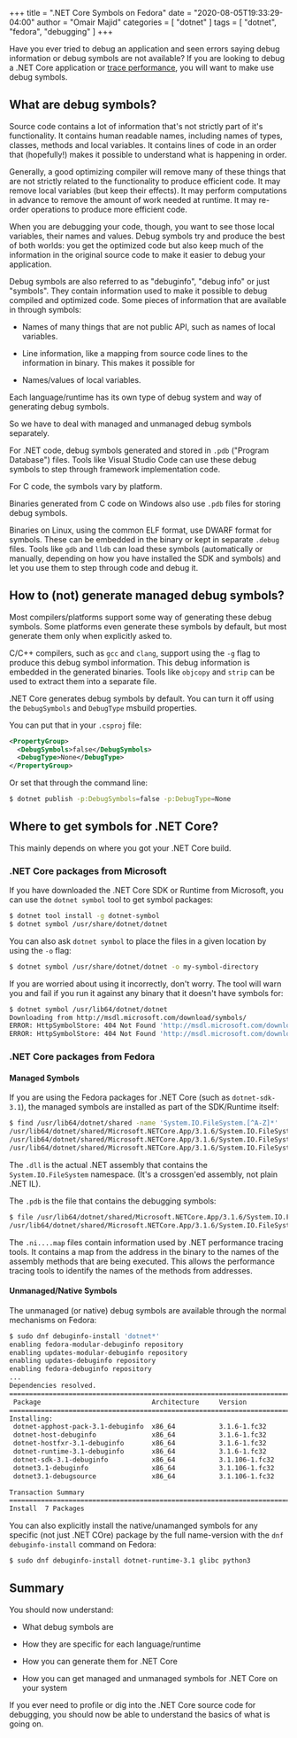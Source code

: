 +++
title = ".NET Core Symbols on Fedora"
date = "2020-08-05T19:33:29-04:00"
author = "Omair Majid"
categories = [ "dotnet" ]
tags = [ "dotnet", "fedora", "debugging" ]
+++

Have you ever tried to debug an application and seen errors saying
debug information or debug symbols are not available? If you are
looking to debug a .NET Core application or [trace
performance](https://github.com/dotnet/runtime/blob/master/docs/project/linux-performance-tracing.md),
you will want to make use debug symbols.

## What are debug symbols?

Source code contains a lot of information that's not strictly part of
it's functionality. It contains human readable names, including names
of types, classes, methods and local variables. It contains lines of
code in an order that (hopefully!) makes it possible to understand
what is happening in order.

Generally, a good optimizing compiler will remove many of these things
that are not strictly related to the functionality to produce
efficient code. It may remove local variables (but keep their
effects). It may perform computations in advance to remove the amount
of work needed at runtime. It may re-order operations to produce more
efficient code.

When you are debugging your code, though, you want to see those local
variables, their names and values. Debug symbols try and produce the
best of both worlds: you get the optimized code but also keep much of
the information in the original source code to make it easier to debug
your application.

Debug symbols are also referred to as "debuginfo", "debug info" or
just "symbols". They contain information used to make it possible to
debug compiled and optimized code. Some pieces of information that are
available in through symbols:

- Names of many things that are not public API, such as names of local
  variables.

- Line information, like a mapping from source code lines to the
  information in binary. This makes it possible for

- Names/values of local variables.

Each language/runtime has its own type of debug system and way of
generating debug symbols.

So we have to deal with managed and unmanaged debug symbols
separately.

For .NET code, debug symbols generated and stored in `.pdb` ("Program
Database") files. Tools like Visual Studio Code can use these debug
symbols to step through framework implementation code.

For C code, the symbols vary by platform.

Binaries generated from C code on Windows also use `.pdb` files for
storing debug symbols.

Binaries on Linux, using the common ELF format, use DWARF format for
symbols. These can be embedded in the binary or kept in separate
`.debug` files. Tools like `gdb` and `lldb` can load these symbols
(automatically or manually, depending on how you have installed the
SDK and symbols) and let you use them to step through code and debug
it.

## How to (not) generate managed debug symbols?

Most compilers/platforms support some way of generating these debug
symbols. Some platforms even generate these symbols by default, but
most generate them only when explicitly asked to.

C/C++ compilers, such as `gcc` and `clang`, support using the `-g`
flag to produce this debug symbol information. This debug information
is embedded in the generated binaries. Tools like `objcopy` and
`strip` can be used to extract them into a separate file.

.NET Core generates debug symbols by default. You can turn it off
using the `DebugSymbols` and `DebugType` msbuild properties.

You can put that in your `.csproj` file:

```xml
<PropertyGroup>
  <DebugSymbols>false</DebugSymbols>
  <DebugType>None</DebugType>
</PropertyGroup>
```

Or set that through the command line:

```bash
$ dotnet publish -p:DebugSymbols=false -p:DebugType=None
```

## Where to get symbols for .NET Core?

This mainly depends on where you got your .NET Core build.

### .NET Core packages from Microsoft

If you have downloaded the .NET Core SDK or Runtime from Microsoft,
you can use the `dotnet symbol` tool to get symbol packages:

```bash
$ dotnet tool install -g dotnet-symbol
$ dotnet symbol /usr/share/dotnet/dotnet
```

You can also ask `dotnet symbol` to place the files in a given
location by using the `-o` flag:

```bash
$ dotnet symbol /usr/share/dotnet/dotnet -o my-symbol-directory
```

If you are worried about using it incorrectly, don't worry. The tool
will warn you and fail if you run it against any binary that it
doesn't have symbols for:

```bash
$ dotnet symbol /usr/lib64/dotnet/dotnet
Downloading from http://msdl.microsoft.com/download/symbols/
ERROR: HttpSymbolStore: 404 Not Found 'http://msdl.microsoft.com/download/symbols/dotnet%2Felf-buildid-75e20435c061d0643096f93d91eb19701f7d6d13%2Fdotnet'
ERROR: HttpSymbolStore: 404 Not Found 'http://msdl.microsoft.com/download/symbols/_.debug%2Felf-buildid-sym-75e20435c061d0643096f93d91eb19701f7d6d13%2F_.debug'
```

### .NET Core packages from Fedora

#### Managed Symbols

If you are using the Fedora packages for .NET Core (such as
`dotnet-sdk-3.1`), the managed symbols are installed as part of the
SDK/Runtime itself:

```bash
$ find /usr/lib64/dotnet/shared -name 'System.IO.FileSystem.[^A-Z]*'
/usr/lib64/dotnet/shared/Microsoft.NETCore.App/3.1.6/System.IO.FileSystem.pdb
/usr/lib64/dotnet/shared/Microsoft.NETCore.App/3.1.6/System.IO.FileSystem.dll
/usr/lib64/dotnet/shared/Microsoft.NETCore.App/3.1.6/System.IO.FileSystem.ni.{cfbfb1a5-d8bb-4fdd-835e-860da92311e2}.map
```

The `.dll` is the actual .NET assembly that contains the
`System.IO.FileSystem` namespace. (It's a crossgen'ed assembly, not
plain .NET IL).

The `.pdb` is the file that contains the debugging symbols:

```bash
$ file /usr/lib64/dotnet/shared/Microsoft.NETCore.App/3.1.6/System.IO.FileSystem.pdb
/usr/lib64/dotnet/shared/Microsoft.NETCore.App/3.1.6/System.IO.FileSystem.pdb: Microsoft Roslyn C# debugging symbols version 1.0
```

The `.ni....map` files contain information used by .NET performance
tracing tools. It contains a map from the address in the binary to the
names of the assembly methods that are being executed. This allows the
performance tracing tools to identify the names of the methods from
addresses.

#### Unmanaged/Native Symbols

The unmanaged (or native) debug symbols are available through the
normal mechanisms on Fedora:

```bash
$ sudo dnf debuginfo-install 'dotnet*'
enabling fedora-modular-debuginfo repository
enabling updates-modular-debuginfo repository
enabling updates-debuginfo repository
enabling fedora-debuginfo repository
...
Dependencies resolved.
=================================================================================================
 Package                            Architecture     Version           Repository           Size
=================================================================================================
Installing:
 dotnet-apphost-pack-3.1-debuginfo  x86_64           3.1.6-1.fc32      updates-debuginfo   233 k
 dotnet-host-debuginfo              x86_64           3.1.6-1.fc32      updates-debuginfo   131 k
 dotnet-hostfxr-3.1-debuginfo       x86_64           3.1.6-1.fc32      updates-debuginfo   1.0 M
 dotnet-runtime-3.1-debuginfo       x86_64           3.1.6-1.fc32      updates-debuginfo    27 M
 dotnet-sdk-3.1-debuginfo           x86_64           3.1.106-1.fc32    updates-debuginfo   159 k
 dotnet3.1-debuginfo                x86_64           3.1.106-1.fc32    updates-debuginfo   686 k
 dotnet3.1-debugsource              x86_64           3.1.106-1.fc32    updates-debuginfo   7.6 M

Transaction Summary
=================================================================================================
Install  7 Packages

```

You can also explicitly install the native/unamanged symbols for any
specific (not just .NET COre) package by the full name-version with
the `dnf debuginfo-install` command on Fedora:

```bash
$ sudo dnf debuginfo-install dotnet-runtime-3.1 glibc python3
```

## Summary

You should now understand:

- What debug symbols are

- How they are specific for each language/runtime

- How you can generate them for .NET Core

- How you can get managed and unmanaged symbols for .NET Core on your system

If you ever need to profile or dig into the .NET Core source code for
debugging, you should now be able to understand the basics of what is
going on.

